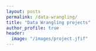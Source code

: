 ```yaml
---
layout: posts
permalink: /data-wrangling/
title: "Data Wrangling projects"
author_profile: true
header:
  image: "/images/project.jfif"
---
```



